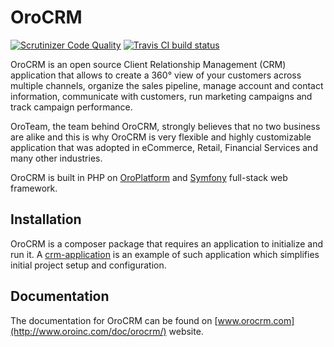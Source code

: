 # OroCRM

[![Scrutinizer Code Quality](https://scrutinizer-ci.com/g/oroinc/crm/badges/quality-score.png?b=master)](https://scrutinizer-ci.com/g/oroinc/crm/?branch=master) [![Travis CI build status](https://travis-ci.org/oroinc/crm.svg?branch=master)](https://travis-ci.org/oroinc/crm)

OroCRM is an open source Client Relationship Management (CRM) application that allows to create a 360° view
of your customers across multiple channels, organize the sales pipeline, manage account and contact information,
communicate with customers, run marketing campaigns and track campaign performance.  

OroTeam, the team behind OroCRM, strongly believes that no two business are alike and this is why OroCRM
is very flexible and highly customizable application that was adopted in eCommerce, Retail, Financial Services
and many other industries. 

OroCRM is built in PHP on [OroPlatform](https://github.com/orocrm/platform) and [Symfony](http://symfony.com/) full-stack 
web framework. 

## Installation

OroCRM is a composer package that requires an application to initialize and run it.
A [crm-application](https://github.com/orocrm/crm-application) is an example of such application which
simplifies initial project setup and configuration.

## Documentation
  
The documentation for OroCRM can be found on [www.orocrm.com](http://www.oroinc.com/doc/orocrm/) website.
